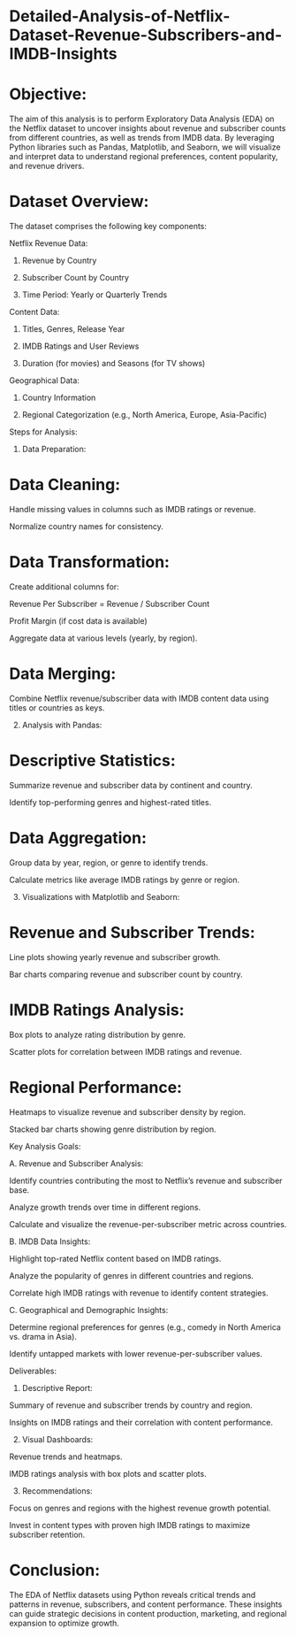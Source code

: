 # Detailed-Analysis-of-Netflix-Dataset-Revenue-Subscribers-and-IMDB-Insights

# Objective:

The aim of this analysis is to perform Exploratory Data Analysis (EDA) on the Netflix dataset to uncover insights about revenue and subscriber counts from different countries, as well as trends from IMDB data. By leveraging Python libraries such as Pandas, Matplotlib, and Seaborn, we will visualize and interpret data to understand regional preferences, content popularity, and revenue drivers.

# Dataset Overview:

The dataset comprises the following key components:

Netflix Revenue Data:

1. Revenue by Country

2. Subscriber Count by Country

3. Time Period: Yearly or Quarterly Trends

Content Data:

1. Titles, Genres, Release Year

2. IMDB Ratings and User Reviews

3. Duration (for movies) and Seasons (for TV shows)

Geographical Data:

1. Country Information

2. Regional Categorization (e.g., North America, Europe, Asia-Pacific)

Steps for Analysis:

1. Data Preparation:

# Data Cleaning:

Handle missing values in columns such as IMDB ratings or revenue.

Normalize country names for consistency.

# Data Transformation:

Create additional columns for:

Revenue Per Subscriber = Revenue / Subscriber Count

Profit Margin (if cost data is available)

Aggregate data at various levels (yearly, by region).

# Data Merging:

Combine Netflix revenue/subscriber data with IMDB content data using titles or countries as keys.

2. Analysis with Pandas:

# Descriptive Statistics:

Summarize revenue and subscriber data by continent and country.

Identify top-performing genres and highest-rated titles.

# Data Aggregation:

Group data by year, region, or genre to identify trends.

Calculate metrics like average IMDB ratings by genre or region.

3. Visualizations with Matplotlib and Seaborn:

# Revenue and Subscriber Trends:

Line plots showing yearly revenue and subscriber growth.

Bar charts comparing revenue and subscriber count by country.

# IMDB Ratings Analysis:

Box plots to analyze rating distribution by genre.

Scatter plots for correlation between IMDB ratings and revenue.

# Regional Performance:

Heatmaps to visualize revenue and subscriber density by region.

Stacked bar charts showing genre distribution by region.

Key Analysis Goals:

A. Revenue and Subscriber Analysis:

Identify countries contributing the most to Netflix’s revenue and subscriber base.

Analyze growth trends over time in different regions.

Calculate and visualize the revenue-per-subscriber metric across countries.

B. IMDB Data Insights:

Highlight top-rated Netflix content based on IMDB ratings.

Analyze the popularity of genres in different countries and regions.

Correlate high IMDB ratings with revenue to identify content strategies.

C. Geographical and Demographic Insights:

Determine regional preferences for genres (e.g., comedy in North America vs. drama in Asia).

Identify untapped markets with lower revenue-per-subscriber values.

Deliverables:

1. Descriptive Report:

Summary of revenue and subscriber trends by country and region.

Insights on IMDB ratings and their correlation with content performance.

2. Visual Dashboards:

Revenue trends and heatmaps.

IMDB ratings analysis with box plots and scatter plots.

3. Recommendations:

Focus on genres and regions with the highest revenue growth potential.

Invest in content types with proven high IMDB ratings to maximize subscriber retention.

# Conclusion:

The EDA of Netflix datasets using Python reveals critical trends and patterns in revenue, subscribers, and content performance. These insights can guide strategic decisions in content production, marketing, and regional expansion to optimize growth.
